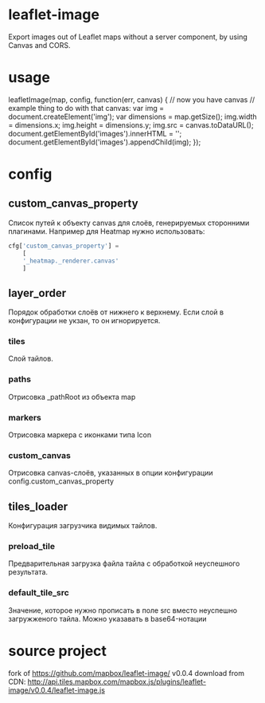 # leaflet-image
Export images out of Leaflet maps without a server component, by using Canvas and CORS.

# usage
leafletImage(map, config, function(err, canvas) {
    // now you have canvas
    // example thing to do with that canvas:
    var img = document.createElement('img');
    var dimensions = map.getSize();
    img.width = dimensions.x;
    img.height = dimensions.y;
    img.src = canvas.toDataURL();
    document.getElementById('images').innerHTML = '';
    document.getElementById('images').appendChild(img);
});

# config 
## custom_canvas_property
Список путей к объекту canvas для слоёв, генерируемых сторонними плагинами.
Например для Heatmap нужно использовать:

```js
cfg['custom_canvas_property'] =
	[
	'_heatmap._renderer.canvas'
	]
```

## layer_order
Порядок обработки слоёв от нижнего к верхнему. Если слой в конфигурации не укзан, то он игнорируется.

### tiles
Слой тайлов.

### paths
Отрисовка _pathRoot из объекта map 

### markers
Отрисовка маркера с иконками типа Icon

### custom_canvas
Отрисовка canvas-слоёв, указанных в опции конфигурации config.custom_canvas_property

## tiles_loader
Конфигурация загрузчика видимых тайлов.

### preload_tile
Предварительная загрузка файла тайла с обработкой неуспешного результата. 

### default_tile_src
Значение, которое нужно прописать в поле src вместо неуспешно загружженого тайла. Можно указавать в base64-нотации



# source project
fork of https://github.com/mapbox/leaflet-image/ v0.0.4
download from CDN: http://api.tiles.mapbox.com/mapbox.js/plugins/leaflet-image/v0.0.4/leaflet-image.js
